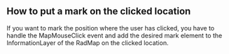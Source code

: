 ## How to put a mark on the clicked location
If you want to mark the position where the user has clicked, you have to handle the MapMouseClick event and add the desired mark element to the InformationLayer of the RadMap on the clicked location.

[//]: <keywords:InformationLayer, HotSpot, Mark, MapMouseClick>
